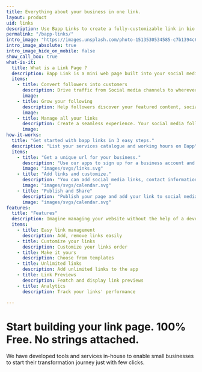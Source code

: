```yaml
---
title: Everything about your business in one link.
layout: product
uid: links
description: Use Bapp Links to create a fully-customizable link in bio web page. Drive traffic from social channels and more.
permalink: "/bapp-links/"
intro_image: "https://images.unsplash.com/photo-1513530534585-c7b1394c6d51?ixlib=rb-4.0.3&ixid=M3wxMjA3fDB8MHxwaG90by1wYWdlfHx8fGVufDB8fHx8fA%3D%3D&auto=format&fit=crop&w=2371&q=80"
intro_image_absolute: true
intro_image_hide_on_mobile: false
show_call_box: true
what-is-it:
  title: What is a Link Page ?
  description: Bapp Link is a mini web page built into your social media profiles — making your content clickable and shoppable. Create your page, drop the link in your bio, and help followers discover more about you, your products, and your brand.
  items:
    - title: Convert followers into customers
      description: Drive traffic from Social media channels to wherever you want. Like your website, e-commerce shop, or latest blog post.
      image:
    - title: Grow your following 
      description: Help followers discover your featured content, social profiles, and mailing list to engage on every channel.
      image:
    - title: Manage all your links 
      description: Create a seamless experience. Your social media followers can find what they want with just one link.
      image:
how-it-works:  
  title: "Get started with bapp links in 3 easy steps."
  description: "List your services catalogue and working hours on Bapp"
  items:
    - title: "Get a unique url for your business."
      description: "Use our apps to sign up for a business account and get a unique link."
      image: "images/svgs/links.svg"
    - title: "Add links and customize."
      description: "You can add social media links, contact information and custom links."
      image: "images/svgs/calendar.svg"
    - title: "Publish and Share"
      description: "Publish your page and add your link to social media profiles."
      image: "images/svgs/calendar.svg"
features:
  title: "Features"
  description: Imagine managing your website without the help of a developer. You can customize your link page using our mobile apps.
  items:
    - title: Easy link management
      description: Add, remove links easily
    - title: Customize your links
      description: Customize your links order
    - title: Make it yours
      description: Choose from templates
    - title: Unlimited links
      description: Add unlimited links to the app
    - title: Link Previews
      description: Featch and display link previews
    - title: Analytics
      description: Track your links' performance

---
```


# Start building your link page. 100% Free. No strings attached.

We have developed tools and services in-house to enable small businesses to start their transformation journey just with few clicks.